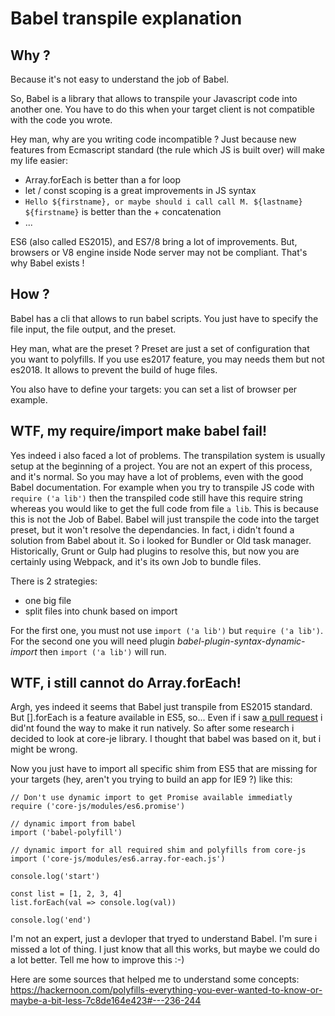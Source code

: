 # Babel transpile explanation

## Why ?
Because it's not easy to understand the job of Babel.

So, Babel is a library that allows to transpile your Javascript code into another one. You have to do this when your target client is not compatible with the code you wrote.

Hey man, why are you writing code incompatible ?
Just because new features from Ecmascript standard (the rule which JS is built over) will make my life easier:
 * Array.forEach is better than a for loop
 * let / const scoping is a great improvements in JS syntax
 * `Hello ${firstname}, or maybe should i call call M. ${lastname} ${firstname}` is better than the + concatenation 
 * ...
 
ES6 (also called ES2015), and ES7/8 bring a lot of improvements. But, browsers or V8 engine inside Node server may not be compliant.
That's why Babel exists !

## How ?
Babel has a cli that allows to run babel scripts. You just have to specify the file input, the file output, and the preset.

Hey man, what are the preset ?
Preset are just a set of configuration that you want to polyfills. If you use es2017 feature, you may needs them but not es2018.
It allows to prevent the build of huge files.

You also have to define your targets: you can set a list of browser per example.

## WTF, my require/import make babel fail!
Yes indeed i also faced a lot of problems. The transpilation system is usually setup at the beginning of a project. You are not an expert of this process, and it's normal. So you may have a lot of problems, even with the good Babel documentation.
For example when you try to transpile JS code with `require ('a lib')` then the transpiled code still have this require string whereas you would like to get the full code from file `a lib`. This is because
this is not the Job of Babel. Babel will just transpile the code into the target preset, but it won't resolve the dependancies.
In fact, i didn't found a solution from Babel about it. So i looked for Bundler or Old task manager. Historically, Grunt or Gulp had plugins to resolve this, but now you are certainly using Webpack, and it's its own Job to bundle files.

There is 2 strategies:
* one big file
* split files into chunk based on import

For the first one, you must not use `import ('a lib')` but `require ('a lib')`.
For the second one you will need plugin *babel-plugin-syntax-dynamic-import* then `import ('a lib')` will run.

## WTF, i still cannot do Array.forEach!
Argh, yes indeed it seems that Babel just transpile from ES2015 standard. But [].forEach is a feature available in ES5, so... Even if i saw [a pull request](https://github.com/babel/babel/pull/6526) i did'nt found the way to make it run natively.
So after some research i decided to look at core-je library. I thought that babel was based on it, but i might be wrong.

Now you just have to import all specific shim from ES5 that are missing for your targets (hey, aren't you trying to build an app for IE9 ?) like this:

```
// Don't use dynamic import to get Promise available immediatly
require ('core-js/modules/es6.promise')

// dynamic import from babel
import ('babel-polyfill')

// dynamic import for all required shim and polyfills from core-js
import ('core-js/modules/es6.array.for-each.js')

console.log('start')

const list = [1, 2, 3, 4]
list.forEach(val => console.log(val))

console.log('end')
```

I'm not an expert, just a devloper that tryed to understand Babel. I'm sure i missed a lot of thing. I just know that all this works, but maybe we could do a lot better.
Tell me how to improve this :-)

Here are some sources that helped me to understand some concepts: https://hackernoon.com/polyfills-everything-you-ever-wanted-to-know-or-maybe-a-bit-less-7c8de164e423#---236-244